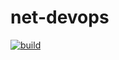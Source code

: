 # net-devops

[![build](https://github.com/toyzoz/dotnet-devops/actions/workflows/build.yml/badge.svg)](https://github.com/toyzoz/dotnet-devops/actions/workflows/build.yml)
